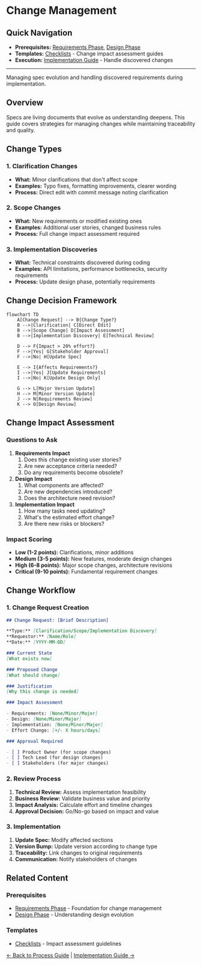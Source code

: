 # Change Management

<!-- Navigation Metadata -->
<!-- Section: Process | Level: Advanced | Prerequisites: requirements-phase.md, design-phase.md -->
<!-- Related: execution/implementation-guide.md, templates/checklists.md -->



## Quick Navigation
- **Prerequisites:** [Requirements Phase](requirements-phase.md), [Design Phase](design-phase.md)
- **Templates:** [Checklists](../templates/checklists.md) - Change impact assessment guides
- **Execution:** [Implementation Guide](../execution/implementation-guide.md) - Handle discovered changes

---

Managing spec evolution and handling discovered requirements during implementation.

## Overview

Specs are living documents that evolve as understanding deepens. This guide covers strategies for managing changes while maintaining traceability and quality.

## Change Types

### 1. Clarification Changes
- **What:** Minor clarifications that don't affect scope
- **Examples:** Typo fixes, formatting improvements, clearer wording
- **Process:** Direct edit with commit message noting clarification

### 2. Scope Changes
- **What:** New requirements or modified existing ones
- **Examples:** Additional user stories, changed business rules
- **Process:** Full change impact assessment required

### 3. Implementation Discoveries
- **What:** Technical constraints discovered during coding
- **Examples:** API limitations, performance bottlenecks, security requirements
- **Process:** Update design phase, potentially requirements

## Change Decision Framework

```mermaid
flowchart TD
    A[Change Request] --> B{Change Type?}
    B -->|Clarification| C[Direct Edit]
    B -->|Scope Change| D[Impact Assessment]
    B -->|Implementation Discovery| E[Technical Review]
    
    D --> F{Impact > 20% effort?}
    F -->|Yes| G[Stakeholder Approval]
    F -->|No| H[Update Spec]
    
    E --> I{Affects Requirements?}
    I -->|Yes| J[Update Requirements]
    I -->|No| K[Update Design Only]
    
    G --> L[Major Version Update]
    H --> M[Minor Version Update]
    J --> N[Requirements Review]
    K --> O[Design Review]
```

## Change Impact Assessment

### Questions to Ask
1. **Requirements Impact**
   1. Does this change existing user stories?
   2. Are new acceptance criteria needed?
   3. Do any requirements become obsolete?
2. **Design Impact**
   1. What components are affected?
   2. Are new dependencies introduced?
   3. Does the architecture need revision?
3. **Implementation Impact**
   1. How many tasks need updating?
   2. What's the estimated effort change?
   3. Are there new risks or blockers?

### Impact Scoring
- **Low (1-2 points):** Clarifications, minor additions
- **Medium (3-5 points):** New features, moderate design changes
- **High (6-8 points):** Major scope changes, architecture revisions
- **Critical (9-10 points):** Fundamental requirement changes

## Change Workflow

### 1. Change Request Creation
```markdown
## Change Request: [Brief Description]

**Type:** [Clarification/Scope/Implementation Discovery]
**Requestor:** [Name/Role]
**Date:** [YYYY-MM-DD]

### Current State
[What exists now]

### Proposed Change
[What should change]

### Justification
[Why this change is needed]

### Impact Assessment

- Requirements: [None/Minor/Major]
- Design: [None/Minor/Major]
- Implementation: [None/Minor/Major]
- Effort Change: [+/- X hours/days]

### Approval Required

- [ ] Product Owner (for scope changes)
- [ ] Tech Lead (for design changes)
- [ ] Stakeholders (for major changes)
```

### 2. Review Process
1. **Technical Review:** Assess implementation feasibility
2. **Business Review:** Validate business value and priority
3. **Impact Analysis:** Calculate effort and timeline changes
4. **Approval Decision:** Go/No-go based on impact and value

### 3. Implementation
1. **Update Spec:** Modify affected sections
2. **Version Bump:** Update version according to change type
3. **Traceability:** Link changes to original requirements
4. **Communication:** Notify stakeholders of changes

## Related Content

### Prerequisites
- [Requirements Phase](requirements-phase.md) - Foundation for change management
- [Design Phase](design-phase.md) - Understanding design evolution

### Templates
- [Checklists](../templates/checklists.md) - Impact assessment guidelines

[← Back to Process Guide](README.md) | [Implementation Guide →](../execution/implementation-guide.md)